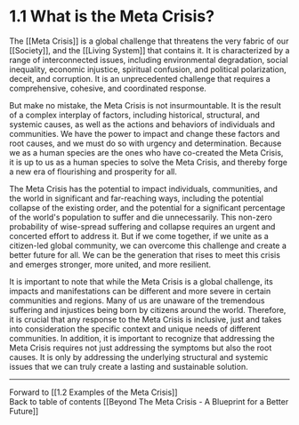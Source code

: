 # 1.1 What is the Meta Crisis?

The [[Meta Crisis]] is a global challenge that threatens the very fabric of our [[Society]], and the [[Living System]] that contains it. It is characterized by a range of interconnected issues, including environmental degradation, social inequality, economic injustice, spiritual confusion, and political polarization, deceit, and corruption. It is an unprecedented challenge that requires a comprehensive,  cohesive, and coordinated response. 

But make no mistake, the Meta Crisis is not insurmountable. It is the result of a complex interplay of factors, including historical, structural, and systemic causes, as well as the actions and behaviors of individuals and communities. We have the power to impact and change these factors and root causes, and we must do so with urgency and determination. Because we as a human species are the ones who have co-created the Meta Crisis, it is up to us as  a human species to solve the Meta Crisis, and thereby forge a new era of flourishing and prosperity for all. 

The Meta Crisis has the potential to impact individuals, communities, and the world in significant and far-reaching ways, including the potential collapse of the existing order, and the potential for a significant percentage of the world's population to suffer and die unnecessarily. This non-zero probability of wise-spread suffering and collapse requires an urgent and concerted effort to address it. But if we come together, if we unite as a citizen-led global community, we can overcome this challenge and create a better future for all. We can be the generation that rises to meet this crisis and emerges stronger, more united, and more resilient.

It is important to note that while the Meta Crisis is a global challenge, its impacts and manifestations can be different and more severe in certain communities and regions. Many of us are unaware of the tremendous suffering and injustices being born by citizens around the world. Therefore, it is crucial that any response to the Meta Crisis is inclusive, just and takes into consideration the specific context and unique needs of different communities. In addition, it is important to recognize that addressing the Meta Crisis requires not just addressing the symptoms but also the root causes. It is only by addressing the underlying structural and systemic issues that we can truly create a lasting and sustainable solution. 

___

Forward to [[1.2 Examples of the Meta Crisis]]         
Back to table of contents [[Beyond The Meta Crisis - A Blueprint for a Better Future]]   

